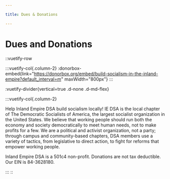```yaml
---

title: Dues & Donations

---
```


# Dues and Donations

::vuetify-row

:::vuetify-col{.column-2}
  :donorbox-embed{link="https://donorbox.org/embed/build-socialism-in-the-inland-empire?default_interval=m" maxWidth="800px"}
:::

  :vuetify-divider{vertical=true .d-none .d-md-flex}

:::vuetify-col{.column-2}

Help Inland Empire DSA build socialism locally! IE DSA is the local chapter of The Democratic Socialists of America, the largest socialist organization in the United States. We believe that working people should run both the economy and society democratically to meet human needs, not to make profits for a few. We are a political and activist organization, not a party; through campus and community-based chapters, DSA members use a variety of tactics, from legislative to direct action, to fight for reforms that empower working people.

Inland Empire DSA is a 501c4 non-profit. Donations are not tax deductible. Our EIN is 84-3628180.

:::
::
